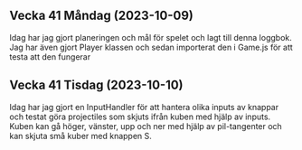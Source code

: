 ## Vecka 41 Måndag (2023-10-09)

Idag har jag gjort planeringen och mål för spelet och lagt till denna loggbok. Jag har även gjort Player klassen och sedan importerat den i Game.js för att testa att den fungerar

## Vecka 41 Tisdag (2023-10-10)

Idag har jag gjort en InputHandler för att hantera olika inputs av knappar och testat göra projectiles som skjuts ifrån kuben med hjälp av inputs. Kuben kan gå höger, vänster, upp och ner med hjälp av pil-tangenter och kan skjuta små kuber med knappen S.